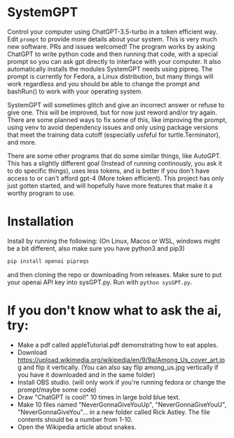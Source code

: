 # SystemGPT
Control your computer using ChatGPT-3.5-turbo in a token efficient way. Edit `prompt` to provide more details about your system. This is very much new software. PRs and issues welcomed!
The program works by asking ChatGPT to write python code and then running that code, with a special prompt so you can ask gpt directly to interface with your computer. It also automatically installs the modules SystemGPT needs using pipreq. The prompt is currently for Fedora, a Linux distribution, but many things will work regardless and you should be able to change the prompt and bashRun() to work with your operating system.

SystemGPT will sometimes glitch and give an incorrect answer or refuse to give one. This will be improved, but for now just reword and/or try again. There are some planned ways to fix some of this, like improving the prompt, using venv to avoid dependency issues and only using package versions that meet the training data cutoff (especially usfeful for turtle.Terminator), and more.

There are some other programs that do some similar things, like AutoGPT. This has a slightly different goal (Instead of running continously, you ask it to do specific things), uses less tokens, and is better if you don't have access to or can't afford gpt-4 (More token efficient). This project has only just gotten started, and will hopefully have more features that make it a worthy program to use.
# Installation
Install by running the following: (On Linux, Macos or WSL, windows might be a bit different, also make sure you have python3 and pip3)
```bash
pip install openai pipreqs
```
and then cloning the repo or downloading from releases. Make sure to put your openai API key into sysGPT.py.
Run with `python sysGPT.py`.
# If you don't know what to ask the ai, try:
- Make a pdf called appleTutorial.pdf demonstrating how to eat apples.
- Download https://upload.wikimedia.org/wikipedia/en/9/9a/Among_Us_cover_art.jpg and flip it vertically. (You can also say flip among_us.jpg vertically if you have it downloaded and in the same folder)
- Install OBS studio. (will only work if you're running fedora or change the prompt/maybe some code)
- Draw "ChatGPT is cool!" 10 times in large bold blue text.
- Make 10 files named "NeverGonnaGiveYouUp", "NeverGonnaGiveYouU", "NeverGonnaGiveYou"... in a new folder called Rick Astley. The file contents should be a number from 1-10.
- Open the Wikipedia article about snakes.
